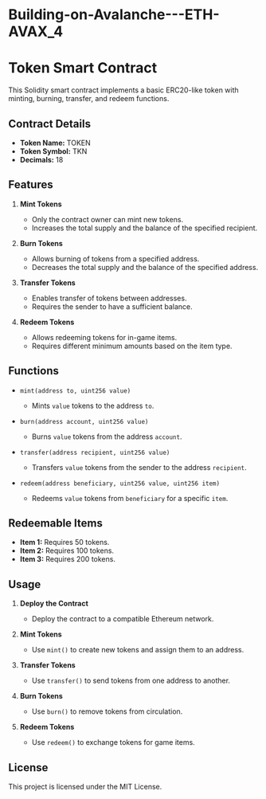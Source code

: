 # Building-on-Avalanche---ETH-AVAX_4

# Token Smart Contract

This Solidity smart contract implements a basic ERC20-like token with minting, burning, transfer, and redeem functions.

## Contract Details

- **Token Name:** TOKEN
- **Token Symbol:** TKN
- **Decimals:** 18

## Features

1. **Mint Tokens**
   - Only the contract owner can mint new tokens.
   - Increases the total supply and the balance of the specified recipient.

2. **Burn Tokens**
   - Allows burning of tokens from a specified address.
   - Decreases the total supply and the balance of the specified address.

3. **Transfer Tokens**
   - Enables transfer of tokens between addresses.
   - Requires the sender to have a sufficient balance.

4. **Redeem Tokens**
   - Allows redeeming tokens for in-game items.
   - Requires different minimum amounts based on the item type.

## Functions

- `mint(address to, uint256 value)`
  - Mints `value` tokens to the address `to`.

- `burn(address account, uint256 value)`
  - Burns `value` tokens from the address `account`.

- `transfer(address recipient, uint256 value)`
  - Transfers `value` tokens from the sender to the address `recipient`.

- `redeem(address beneficiary, uint256 value, uint256 item)`
  - Redeems `value` tokens from `beneficiary` for a specific `item`.

## Redeemable Items

- **Item 1:** Requires 50 tokens.
- **Item 2:** Requires 100 tokens.
- **Item 3:** Requires 200 tokens.

## Usage

1. **Deploy the Contract**
   - Deploy the contract to a compatible Ethereum network.

2. **Mint Tokens**
   - Use `mint()` to create new tokens and assign them to an address.

3. **Transfer Tokens**
   - Use `transfer()` to send tokens from one address to another.

4. **Burn Tokens**
   - Use `burn()` to remove tokens from circulation.

5. **Redeem Tokens**
   - Use `redeem()` to exchange tokens for game items.

## License

This project is licensed under the MIT License.
